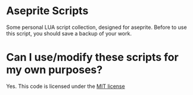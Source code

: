 # Aseprite Scripts
Some personal LUA script collection, designed for aseprite. Before to use this script, you should save a backup of your work. 

# Can I use/modify these scripts for my own purposes?
Yes. This code is licensed under the [MIT license](https://github.com/Gasparoken/asepriteScripts/LICENSE.txt)
